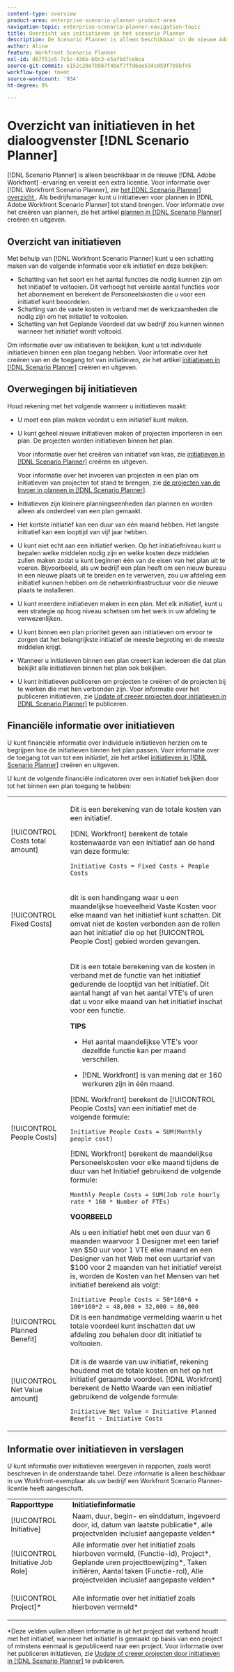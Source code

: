 ```yaml
---
content-type: overview
product-area: enterprise-scenario-planner-product-area
navigation-topic: enterprise-scenario-planner-navigation-topic
title: Overzicht van initiatieven in het scenario Planner
description: De Scenario Planner is alleen beschikbaar in de nieuwe Adobe Workfront-ervaring en vereist een aanvullende licentie. Zie het overzicht Scenario Planner voor meer informatie over de Workfront Scenario Planner.
author: Alina
feature: Workfront Scenario Planner
exl-id: d67f51e5-7c5c-436b-b0c3-e5afbd7cebca
source-git-commit: e152c20e7b987f4bef7ffd6ee534c059f7b9bf45
workflow-type: tm+mt
source-wordcount: '934'
ht-degree: 0%

---
```


# Overzicht van initiatieven in het dialoogvenster [!DNL Scenario Planner]

[!DNL Scenario Planner] is alleen beschikbaar in de nieuwe [!DNL Adobe Workfront] -ervaring en vereist een extra licentie. Voor informatie over [!DNL Workfront Scenario Planner], zie [ het  [!DNL Scenario Planner]  overzicht ](../scenario-planner/scenario-planner-overview.md).
Als bedrijfsmanager kunt u initiatieven voor plannen in [!DNL Adobe Workfront Scenario Planner] tot stand brengen. Voor informatie over het creëren van plannen, zie het artikel [ plannen in  [!DNL Scenario Planner]](../scenario-planner/create-and-edit-plans.md) creëren en uitgeven.

## Overzicht van initiatieven

Met behulp van [!DNL Workfront Scenario Planner] kunt u een schatting maken van de volgende informatie voor elk initiatief en deze bekijken:

* Schatting van het soort en het aantal functies die nodig kunnen zijn om het initiatief te voltooien. Dit verhoogt het vereiste aantal functies voor het abonnement en berekent de Personeelskosten die u voor een initiatief kunt beoordelen.
* Schatting van de vaste kosten in verband met de werkzaamheden die nodig zijn om het initiatief te voltooien.
* Schatting van het Geplande Voordeel dat uw bedrijf zou kunnen winnen wanneer het initiatief wordt voltooid.

Om informatie over uw initiatieven te bekijken, kunt u tot individuele initiatieven binnen een plan toegang hebben. Voor informatie over het creëren van en de toegang tot van initiatieven, zie het artikel [ initiatieven in  [!DNL Scenario Planner]](../scenario-planner/create-and-edit-initiatives.md) creëren en uitgeven.

## Overwegingen bij initiatieven

Houd rekening met het volgende wanneer u initiatieven maakt:

* U moet een plan maken voordat u een initiatief kunt maken.
* U kunt geheel nieuwe initiatieven maken of projecten importeren in een plan. De projecten worden initiatieven binnen het plan.

  Voor informatie over het creëren van initiatief van kras, zie [ initiatieven in  [!DNL Scenario Planner]](../scenario-planner/create-and-edit-initiatives.md) creëren en uitgeven.

  Voor informatie over het invoeren van projecten in een plan om initiatieven van projecten tot stand te brengen, zie [ de projecten van de Invoer in plannen in  [!DNL Scenario Planner]](../scenario-planner/import-projects-to-plans.md).

* Initiatieven zijn kleinere planningseenheden dan plannen en worden alleen als onderdeel van een plan gemaakt.
* Het kortste initiatief kan een duur van één maand hebben. Het langste initiatief kan een looptijd van vijf jaar hebben.
* U kunt niet echt aan een initiatief werken. Op het initiatiefniveau kunt u bepalen welke middelen nodig zijn en welke kosten deze middelen zullen maken zodat u kunt beginnen één van de eisen van het plan uit te voeren. Bijvoorbeeld, als uw bedrijf een plan heeft om een nieuw bureau in een nieuwe plaats uit te breiden en te verwerven, zou uw afdeling een initiatief kunnen hebben om de netwerkinfrastructuur voor die nieuwe plaats te installeren.
* U kunt meerdere initiatieven maken in een plan. Met elk initiatief, kunt u een strategie op hoog niveau schetsen om het werk in uw afdeling te verwezenlijken.
* U kunt binnen een plan prioriteit geven aan initiatieven om ervoor te zorgen dat het belangrijkste initiatief de meeste begroting en de meeste middelen krijgt.
* Wanneer u initiatieven binnen een plan creeert kan iedereen die dat plan bekijkt alle initiatieven binnen het plan ook bekijken.

  <!--
  <p data-mc-conditions="QuicksilverOrClassic.Draft mode">(NOTE: this might change when we add to the access levels granularity)</p>
  -->

* U kunt initiatieven publiceren om projecten te creëren of de projecten bij te werken die met hen verbonden zijn. Voor informatie over het publiceren initiatieven, zie [ Update of creeer projecten door initiatieven in  [!DNL Scenario Planner]](../scenario-planner/publish-scenarios-update-projects.md) te publiceren.

## Financiële informatie over initiatieven

U kunt financiële informatie over individuele initiatieven herzien om te begrijpen hoe de initiatieven binnen het plan passen. Voor informatie over de toegang tot van tot een initiatief, zie het artikel [ initiatieven in  [!DNL Scenario Planner]](../scenario-planner/create-and-edit-initiatives.md) creëren en uitgeven.

U kunt de volgende financiële indicatoren over een initiatief bekijken door tot het binnen een plan toegang te hebben:

<!--
<p>(NOTE: several instances drafted in the table below!) </p>
-->

<table style="table-layout:auto"> 
 <col> 
 <col> 
 <tbody> 
  <tr> 
   <td role="rowheader">[!UICONTROL Costs total amount]</td> 
   <td> <p style="font-weight: normal;">Dit is een berekening van de totale kosten van een initiatief. </p> <p style="font-weight: normal;">[!DNL Workfront] berekent de totale kostenwaarde van een initiatief aan de hand van deze formule:</p> <p style="font-weight: normal;"><code>Initiative Costs = Fixed Costs + People Costs</code> </p> </td> 
  </tr> 
  <tr> 
   <td role="rowheader">[!UICONTROL Fixed Costs]</td> 
   <td> <p><span style="font-weight: normal;"> dit is een handingang waar u <span> een maandelijkse hoeveelheid Vaste Kosten voor elke maand van het initiatief kunt schatten.</span> Dit omvat niet de kosten verbonden aan de rollen aan het initiatief die op het [!UICONTROL People Cost] gebied worden gevangen. </span> </p> </td> 
  </tr> 
  <tr> 
   <td role="rowheader">[!UICONTROL People Costs]</td> 
   <td> <p style="font-weight: normal;">Dit is een totale berekening van de kosten in verband met de functie van het initiatief gedurende de looptijd van het initiatief. Dit aantal hangt af van het aantal VTE's of uren dat u voor elke maand van het initiatief inschat voor een functie. </p> 
     <p><b> TIPS </b>  
     <ul> 
      <li> <p>Het aantal maandelijkse VTE's voor dezelfde functie kan per maand verschillen.</p> </li> 
      <li> <p>[!DNL Workfront] is van mening dat er 160 werkuren zijn in één maand. </p> </li> 
     </ul> 
     <p>[!DNL Workfront] berekent de [!UICONTROL People Costs] van een initiatief met de volgende formule:</p> <p><code>Initiative People Costs = SUM(Monthly people cost)</code> </p> 
    <p> [!DNL Workfront] berekent de maandelijkse Personeelskosten voor elke maand tijdens de duur van het Initiatief gebruikend de volgende formule:</p> 
     <p><code>Monthly People Costs = SUM(Job role hourly rate * 160 * Number of FTEs)</code> </p> 
      <p><b>VOORBEELD</b></p>
      <p>Als u een initiatief hebt met een duur van 6 maanden waarvoor 1 Designer met een tarief van $50 uur voor 1 VTE elke maand en een Designer van het Web met een uurtarief van $100 voor 2 maanden van het initiatief vereist is, worden de Kosten van het Mensen van het initiatief berekend als volgt:</p>
      <code>Initiative People Costs = 50*160*6 + 100*160*2 = 48,000 + 32,000 = 80,000</code>        
  </td> 
  </tr> 
  <tr> 
   <td role="rowheader">[!UICONTROL Planned Benefit]</td> 
   <td>Dit is een handmatige vermelding waarin u het totale voordeel kunt inschatten dat uw afdeling zou behalen door dit initiatief te voltooien. </td> 
  </tr> 
  <tr> 
   <td role="rowheader">[!UICONTROL Net Value amount]</td> 
   <td> <p style="font-weight: normal;">Dit is de waarde van uw initiatief, rekening houdend met de totale kosten en het op het initiatief geraamde voordeel. [!DNL Workfront] berekent de Netto Waarde van een initiatief gebruikend de volgende formule:</p> <p style="font-weight: normal;"><code>Initiative Net Value = Initiative Planned Benefit - Initiative Costs</code> </p> </td> 
  </tr> 
 </tbody> 
</table>

<!--drafted content from People Costs:
(NOTE: drafted below)</p> 
       <p>Depending on whether the plan is set up to use FTEs or hours, Workfront uses the following formulas to calculate People Cost:</p> 
       <ul> 
        <li> <p>When using FTEs: </p> <p><code>People Costs = SUM(Job role hourly rate * Number of months in the Duration * 160 * Number of FTEs)</code>, where 160 is the total number of working hours in a month. </p> <p class="example" data-mc-autonum="<b>Example: </b>"><span class="autonumber"><span><b>Example: </b></span></span><span style="font-weight: normal;"> When estimating resources using FTEs,(NOTE: drafted and yellow and fix the rest of the sentence)
      <p>When using hours:</p> 
      <p><code>Monthly People Costs = SUM(Job role hourly rate * Number of hours estimated for an initiative)</code> </p> 
      <p>For information about setting up the plan to use hours or FTE, see <a href="../scenario-planner/create-and-edit-plans.md" class="MCXref xref">Create and edit plans in the Scenario Planner</a>.</p>-->

## Informatie over initiatieven in verslagen

U kunt informatie over initiatieven weergeven in rapporten, zoals wordt beschreven in de onderstaande tabel. Deze informatie is alleen beschikbaar in uw Workfront-exemplaar als uw bedrijf een Workfront Scenario Planner-licentie heeft aangeschaft.

<table style="table-layout:auto"> 
 <col> 
 <col> 
 <tbody> 
  <tr> 
   <td><b>Rapporttype</b></td> 
   <td><b>Initiatiefinformatie</b></td> 
  </tr> 
  <tr> 
   <td>[!UICONTROL Initiative] </td> 
   <td>Naam, duur, begin- en einddatum, ingevoerd door, id, datum van laatste publicatie*, alle projectvelden inclusief aangepaste velden*</td> 
  </tr> 
  <tr> 
   <td>[!UICONTROL Initiative Job Role]</td> 
   <td>Alle informatie over het initiatief zoals hierboven vermeld, (Functie-id), Project*, Geplande uren projecttoewijzing*, Taken initiëren, Aantal taken (Functie-rol), Alle projectvelden inclusief aangepaste velden*</td> 
  </tr> 
  <tr> 
   <td><p>[!UICONTROL Project]*</p></td> 
   <td> <p>Alle informatie over het initiatief zoals hierboven vermeld*</p> </td> 
  </tr> 
 </tbody> 
</table>

*Deze velden vullen alleen informatie in uit het project dat verband houdt met het initiatief, wanneer het initiatief is gemaakt op basis van een project of minstens eenmaal is gepubliceerd naar een project. Voor informatie over het publiceren initiatieven, zie [ Update of creeer projecten door initiatieven in  [!DNL Scenario Planner]](../scenario-planner/publish-scenarios-update-projects.md) te publiceren.

